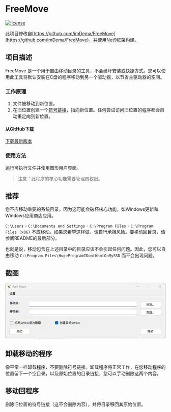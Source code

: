 # FreeMove
[![license](https://img.shields.io/github/license/ImDema/FreeMove.svg)](https://github.com/imDema/FreeMove/blob/master/LICENSE.txt)

此项目修改自[https://github.com/imDema/FreeMove](https://github.com/imDema/FreeMove)，并使用Net9框架构建。

## 项目描述
FreeMove 是一个用于自由移动目录的工具，不会破坏安装或快捷方式。您可以使用此工具将默认安装在C盘的程序移动到另一个驱动器，以节省主驱动器的空间。

### 工作原理
1. 文件被移动到新位置。
2. 在旧位置创建一个[符号链接](https://www.wikiwand.com/en/NTFS_junction_point)，指向新位置。任何尝试访问旧位置的程序都会自动重定向到新位置。

#### 从GitHub下载
[下载最新版本](https://github.com/FTDRTD/FreeMove-cn-net9/releases/tag/exe)

### 使用方法
运行可执行文件并使用图形用户界面。

> 注意：此程序的核心功能需要管理员权限。

## 推荐
您不应移动重要的系统目录，因为这可能会破坏核心功能，如Windows更新和Windows应用商店应用。

`C:\Users` - `C:\Documents and Settings` - `C:\Program Files` - `C:\Program Files (x86)` 不应移动。如果您希望这样做，请自行承担风险。要移动回目录，请参阅README的最后部分。

也就是说，移动包含在上述目录中的目录应该不会引起任何问题。因此，您可以自由移动 `C:\Program Files\HugeProgramIDontWantOnMySSD` 而不会出现问题。

## 截图
![截图](image.png)

## 卸载移动的程序
像平常一样卸载程序，不要删除符号链接。卸载程序将正常工作，在您移动程序的位置留下一个空目录，以及原始位置的目录链接，您可以手动删除这两个内容。

## 移动回程序
删除旧位置的符号链接（这不会删除内容），并将目录移回其原始位置。

